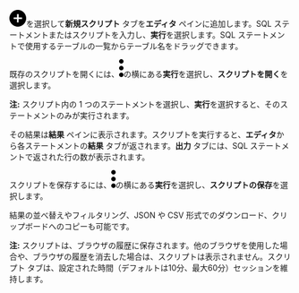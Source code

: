 ![""](Images/ebt1659745488877.svg)を選択して**新規スクリプト** タブを**エディタ** ペインに追加します。SQL ステートメントまたはスクリプトを入力し、**実行**を選択します。SQL ステートメントで使用するテーブルの一覧からテーブル名をドラッグできます。

既存のスクリプトを開くには、![""](Images/zsz1597101912145.svg)の横にある**実行**を選択し、**スクリプトを開く**を選択します。

**注:** スクリプト内の 1 つのステートメントを選択し、**実行**を選択すると、そのステートメントのみが実行されます。

その結果は**結果** ペインに表示されます。スクリプトを実行すると、**エディタ**から各ステートメントの**結果** タブが返されます。**出力** タブには、SQL ステートメントで返された行の数が表示されます。

スクリプトを保存するには、![""](Images/zsz1597101912145.svg)の横にある**実行**を選択し、**スクリプトの保存**を選択します。

結果の並べ替えやフィルタリング、JSON や CSV 形式でのダウンロード、クリップボードへのコピーも可能です。

**注:** スクリプトは、ブラウザの履歴に保存されます。他のブラウザを使用した場合や、ブラウザの履歴を消去した場合は、スクリプトは表示されません。スクリプト タブは、設定された時間（デフォルトは10分、最大60分）セッションを維持します。

